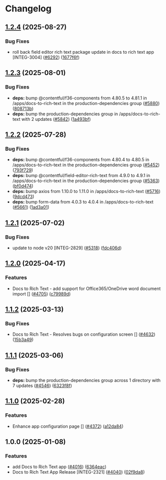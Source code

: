 # Changelog

## [1.2.4](https://github.com/contentful/marketplace-partner-apps/compare/docs-to-rich-text-v1.2.3...docs-to-rich-text-v1.2.4) (2025-08-27)


### Bug Fixes

* roll back field editor rich text package update in docs to rich text app [INTEG-3004] ([#6292](https://github.com/contentful/marketplace-partner-apps/issues/6292)) ([1677f6f](https://github.com/contentful/marketplace-partner-apps/commit/1677f6f6842f371fb055197adc02818bb49c3348))

## [1.2.3](https://github.com/contentful/marketplace-partner-apps/compare/docs-to-rich-text-v1.2.2...docs-to-rich-text-v1.2.3) (2025-08-01)


### Bug Fixes

* **deps:** bump @contentful/f36-components from 4.80.5 to 4.81.1 in /apps/docs-to-rich-text in the production-dependencies group ([#5880](https://github.com/contentful/marketplace-partner-apps/issues/5880)) ([808713b](https://github.com/contentful/marketplace-partner-apps/commit/808713ba40763acb725b1a33f97b772385c78055))
* **deps:** bump the production-dependencies group in /apps/docs-to-rich-text with 2 updates ([#5842](https://github.com/contentful/marketplace-partner-apps/issues/5842)) ([1a493bf](https://github.com/contentful/marketplace-partner-apps/commit/1a493bfd4a61f97f47559d813e70867cadb19763))

## [1.2.2](https://github.com/contentful/marketplace-partner-apps/compare/docs-to-rich-text-v1.2.1...docs-to-rich-text-v1.2.2) (2025-07-28)


### Bug Fixes

* **deps:** bump @contentful/f36-components from 4.80.4 to 4.80.5 in /apps/docs-to-rich-text in the production-dependencies group ([#5452](https://github.com/contentful/marketplace-partner-apps/issues/5452)) ([793f729](https://github.com/contentful/marketplace-partner-apps/commit/793f7293201918221d7c5c589a9b4fbe811555f2))
* **deps:** bump @contentful/field-editor-rich-text from 4.9.0 to 4.9.1 in /apps/docs-to-rich-text in the production-dependencies group ([#5363](https://github.com/contentful/marketplace-partner-apps/issues/5363)) ([bf0d474](https://github.com/contentful/marketplace-partner-apps/commit/bf0d4749537f03a19b857e02117f70c5bf3fd83f))
* **deps:** bump axios from 1.10.0 to 1.11.0 in /apps/docs-to-rich-text ([#5716](https://github.com/contentful/marketplace-partner-apps/issues/5716)) ([9dcd473](https://github.com/contentful/marketplace-partner-apps/commit/9dcd4739b985906b44204bbeda87b639242f154c))
* **deps:** bump form-data from 4.0.3 to 4.0.4 in /apps/docs-to-rich-text ([#5661](https://github.com/contentful/marketplace-partner-apps/issues/5661)) ([1ad3a01](https://github.com/contentful/marketplace-partner-apps/commit/1ad3a01957e1b0111c73bc2e122d0a7837da93e4))

## [1.2.1](https://github.com/contentful/marketplace-partner-apps/compare/docs-to-rich-text-v1.2.0...docs-to-rich-text-v1.2.1) (2025-07-02)


### Bug Fixes

* update to node v20 [INTEG-2829] ([#5318](https://github.com/contentful/marketplace-partner-apps/issues/5318)) ([fdc406d](https://github.com/contentful/marketplace-partner-apps/commit/fdc406d9328bc6279abb658dcf5a1bf28795a449))

## [1.2.0](https://github.com/contentful/marketplace-partner-apps/compare/docs-to-rich-text-v1.1.2...docs-to-rich-text-v1.2.0) (2025-04-17)


### Features

* Docs to Rich Text - add support for Office365/OneDrive word document import [] ([#4705](https://github.com/contentful/marketplace-partner-apps/issues/4705)) ([c79989d](https://github.com/contentful/marketplace-partner-apps/commit/c79989d998281b59f13aeafc40bde323acbf2bb0))

## [1.1.2](https://github.com/contentful/marketplace-partner-apps/compare/docs-to-rich-text-v1.1.1...docs-to-rich-text-v1.1.2) (2025-03-13)


### Bug Fixes

* Docs to Rich Text - Resolves bugs on configuration screen [] ([#4632](https://github.com/contentful/marketplace-partner-apps/issues/4632)) ([15b3a49](https://github.com/contentful/marketplace-partner-apps/commit/15b3a49e5d93adf76ebc801260a683cdb4e0f5df))

## [1.1.1](https://github.com/contentful/marketplace-partner-apps/compare/docs-to-rich-text-v1.1.0...docs-to-rich-text-v1.1.1) (2025-03-06)


### Bug Fixes

* **deps:** bump the production-dependencies group across 1 directory with 7 updates ([#4546](https://github.com/contentful/marketplace-partner-apps/issues/4546)) ([6323f8f](https://github.com/contentful/marketplace-partner-apps/commit/6323f8f63f4cbf6de3632b64ea9e3960d43ca7ad))

## [1.1.0](https://github.com/contentful/marketplace-partner-apps/compare/docs-to-rich-text-v1.0.0...docs-to-rich-text-v1.1.0) (2025-02-28)


### Features

* Enhance app configuration page [] ([#4372](https://github.com/contentful/marketplace-partner-apps/issues/4372)) ([a12da84](https://github.com/contentful/marketplace-partner-apps/commit/a12da841ce09e31e6436a0109e8bea75a13683c6))

## 1.0.0 (2025-01-08)


### Features

* add Docs to Rich Text app ([#4016](https://github.com/contentful/marketplace-partner-apps/issues/4016)) ([6364eac](https://github.com/contentful/marketplace-partner-apps/commit/6364eacfca217f58d875a86cf0f307d2d2b0c4c2))
* Docs to Rich Text App Release [INTEG-2321] ([#4040](https://github.com/contentful/marketplace-partner-apps/issues/4040)) ([02f9da8](https://github.com/contentful/marketplace-partner-apps/commit/02f9da828e47d0334606659ca089665db38d5512))
